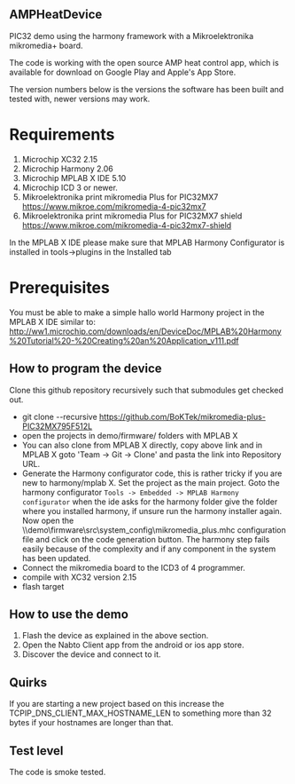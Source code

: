 ## AMPHeatDevice
PIC32 demo using the harmony framework with a Mikroelektronika mikromedia+ board.

The code is working with the open source AMP heat control app, which is available for download on Google Play and Apple's App Store.

The version numbers below is the versions the software has been built
and tested with, newer versions may work.

# Requirements
  1. Microchip XC32 2.15
  2. Microchip Harmony 2.06
  3. Microchip MPLAB X IDE 5.10
  4. Microchip ICD 3 or newer.
  6. Mikroelektronika print mikromedia Plus for PIC32MX7 https://www.mikroe.com/mikromedia-4-pic32mx7
  7. Mikroelektronika print mikromedia Plus for PIC32MX7 shield https://www.mikroe.com/mikromedia-4-pic32mx7-shield
    

In the MPLAB X IDE please make sure that MPLAB Harmony Configurator is installed in tools->plugins in the Installed tab

# Prerequisites
You must be able to make a simple hallo world Harmony project in the MPLAB X IDE similar to:
http://ww1.microchip.com/downloads/en/DeviceDoc/MPLAB%20Harmony%20Tutorial%20-%20Creating%20an%20Application_v111.pdf

## How to program the device

Clone this github repository recursively such that submodules get checked out.

  * git clone --recursive https://github.com/BoKTek/mikromedia-plus-PIC32MX795F512L
  * open the projects in demo/firmware/ folders with MPLAB X
  * You can also clone from MPLAB X directly, copy above link and in MPLAB X goto 'Team -> Git -> Clone' and pasta the link into
    Repository URL.
  * Generate the Harmony configurator code, this is rather tricky if you are new to harmony/mplab X. 
    Set the project as the main project.
    Goto the harmony configurator `Tools -> Embedded -> MPLAB Harmony configurator` when the ide asks for the harmony folder
    give the folder where you installed harmony, if unsure run the harmony installer again.
    Now open the \\\demo\firmware\src\system_config\mikromedia_plus.mhc configuration file and click on the code generation button.
    The harmony step fails easily because of the complexity and if any component in the system has been updated.
  * Connect the mikromedia board to the ICD3 of 4 programmer.
  * compile with XC32 version 2.15
  * flash target
  
## How to use the demo

  1. Flash the device as explained in the above section. 
  2. Open the Nabto Client app from the android or ios app store.
  3. Discover the device and connect to it.


## Quirks

If you are starting a new project based on this increase 
the TCPIP_DNS_CLIENT_MAX_HOSTNAME_LEN to something more than 32 bytes 
if your hostnames are longer than that.


## Test level

The code is smoke tested.

